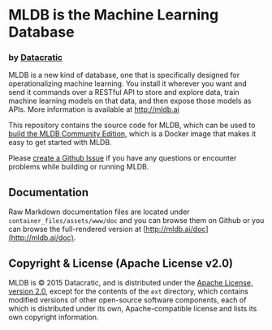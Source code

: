 # MLDB is the Machine Learning Database
### by [Datacratic](http://datacratic.com/)

MLDB is a new kind of database, one that is specifically designed for operationalizing machine learning. You install it wherever you want and send it commands over a RESTful API to store and explore data, train machine learning models on that data, and then expose those models as APIs. More information is available at http://mldb.ai

This repository contains the source code for MLDB, which can be used to [build the MLDB Community Edition](Building.md), which is a Docker image that makes it easy to get started with MLDB.

Please [create a Github Issue](https://github.com/mldbai/mldb/issues/new) if you have any questions or encounter problems while building or running MLDB. 

## Documentation

Raw Markdown documentation files are located under `container_files/assets/www/doc` and you can browse them on Github or you can browse the full-rendered version at [http://mldb.ai/doc](http://mldb.ai/doc).

## Copyright & License (Apache License v2.0)

MLDB is © 2015 Datacratic, and is distributed under the [Apache License, version 2.0](LICENSE), except for the contents of the `ext` directory, which contains modified versions of other open-source software components, each of which is distributed under its own, Apache-compatible license and lists its own copyright information.

